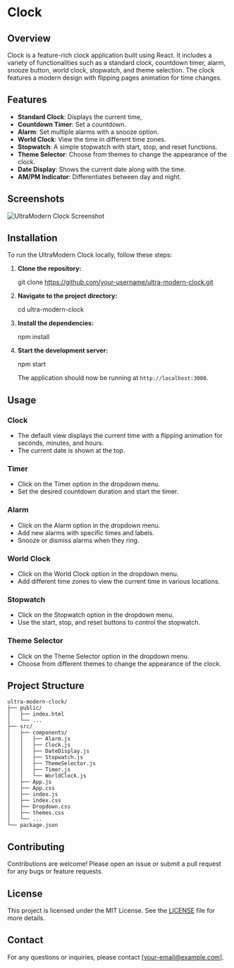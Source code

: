 #  Clock

## Overview

 Clock is a feature-rich clock application built using React. It includes a variety of functionalities such as a standard clock, countdown timer, alarm, snooze button, world clock, stopwatch, and theme selection. The clock features a modern design with flipping pages animation for time changes.

## Features

- **Standard Clock**: Displays the current time,
- **Countdown Timer**: Set a countdown.
- **Alarm**: Set multiple alarms with a snooze option.
- **World Clock**: View the time in different time zones.
- **Stopwatch**: A simple stopwatch with start, stop, and reset functions.
- **Theme Selector**: Choose from themes to change the appearance of the clock.
- **Date Display**: Shows the current date along with the time.
- **AM/PM Indicator**: Differentiates between day and night.

## Screenshots

![UltraModern Clock Screenshot](path_to_screenshot.png)

## Installation

To run the UltraModern Clock locally, follow these steps:

1. **Clone the repository:**

   git clone https://github.com/your-username/ultra-modern-clock.git

2. **Navigate to the project directory:**

   cd ultra-modern-clock

3. **Install the dependencies:**

   npm install

4. **Start the development server:**

   npm start

   The application should now be running at `http://localhost:3000`.

## Usage

### Clock

- The default view displays the current time with a flipping animation for seconds, minutes, and hours.
- The current date is shown at the top.

### Timer

- Click on the Timer option in the dropdown menu.
- Set the desired countdown duration and start the timer.

### Alarm

- Click on the Alarm option in the dropdown menu.
- Add new alarms with specific times and labels.
- Snooze or dismiss alarms when they ring.

### World Clock

- Click on the World Clock option in the dropdown menu.
- Add different time zones to view the current time in various locations.

### Stopwatch

- Click on the Stopwatch option in the dropdown menu.
- Use the start, stop, and reset buttons to control the stopwatch.

### Theme Selector

- Click on the Theme Selector option in the dropdown menu.
- Choose from different themes to change the appearance of the clock.

## Project Structure

```
ultra-modern-clock/
├── public/
│   ├── index.html
│   └── ...
├── src/
│   ├── components/
│   │   ├── Alarm.js
│   │   ├── Clock.js
│   │   ├── DateDisplay.js
│   │   ├── Stopwatch.js
│   │   ├── ThemeSelector.js
│   │   ├── Timer.js
│   │   └── WorldClock.js
│   ├── App.js
│   ├── App.css
│   ├── index.js
│   ├── index.css
│   ├── Dropdown.css
│   ├── themes.css
│   └── ...
└── package.json
```

## Contributing

Contributions are welcome! Please open an issue or submit a pull request for any bugs or feature requests.

## License

This project is licensed under the MIT License. See the [LICENSE](LICENSE) file for more details.

## Contact

For any questions or inquiries, please contact [your-email@example.com].
